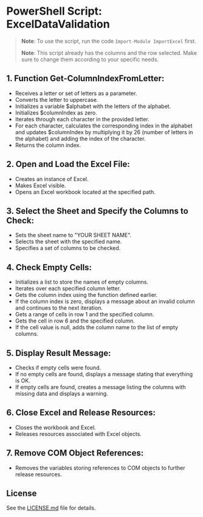 # PowerShell Script: ExcelDataValidation

> **Note**: To use the script, run the code `Import-Module ImportExcel` first.
> 
> **Note**: This script already has the columns and the row selected. Make sure to change them according to your specific needs.


## 1. Function Get-ColumnIndexFromLetter:
- Receives a letter or set of letters as a parameter.
- Converts the letter to uppercase.
- Initializes a variable $alphabet with the letters of the alphabet.
- Initializes $columnIndex as zero.
- Iterates through each character in the provided letter.
- For each character, calculates the corresponding index in the alphabet and updates $columnIndex by multiplying it by 26 (number of letters in the alphabet) and adding the index of the character.
- Returns the column index.

## 2. Open and Load the Excel File:
- Creates an instance of Excel.
- Makes Excel visible.
- Opens an Excel workbook located at the specified path.

## 3. Select the Sheet and Specify the Columns to Check:
- Sets the sheet name to "YOUR SHEET NAME".
- Selects the sheet with the specified name.
- Specifies a set of columns to be checked.

## 4. Check Empty Cells:
- Initializes a list to store the names of empty columns.
- Iterates over each specified column letter.
- Gets the column index using the function defined earlier.
- If the column index is zero, displays a message about an invalid column and continues to the next iteration.
- Gets a range of cells in row 1 and the specified column.
- Gets the cell in row 6 and the specified column.
- If the cell value is null, adds the column name to the list of empty columns.

## 5. Display Result Message:
- Checks if empty cells were found.
- If no empty cells are found, displays a message stating that everything is OK.
- If empty cells are found, creates a message listing the columns with missing data and displays a warning.

## 6. Close Excel and Release Resources:
- Closes the workbook and Excel.
- Releases resources associated with Excel objects.

## 7. Remove COM Object References:
- Removes the variables storing references to COM objects to further release resources.

## License

See the [LICENSE.md](LICENSE.md) file for details.
